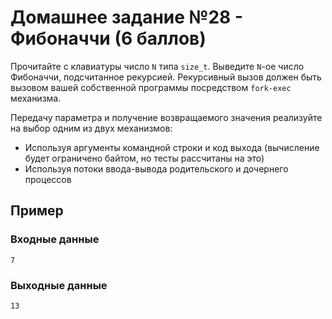 # Домашнее задание №28 - Фибоначчи (6 баллов)

Прочитайте с клавиатуры число `N` типа `size_t`. Выведите `N`-ое число Фибоначчи, подсчитанное
рекурсией. Рекурсивный вызов должен быть вызовом вашей собственной программы посредством
`fork-exec` механизма.

Передачу параметра и получение возвращаемого значения реализуйте на выбор одним из двух механизмов:
* Используя аргументы командной строки и код выхода (вычисление будет ограничено байтом, но тесты
  рассчитаны на это)
* Используя потоки ввода-вывода родительского и дочернего процессов

## Пример

### Входные данные

```
7
```

### Выходные данные

```
13

```
